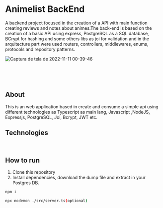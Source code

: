 # Animelist BackEnd

A backend project focused in the creation of a API with main function creating reviews and notes about animes.The back-end is based on the creation of a basic API using express, PostgreSQL as a SQL database, BCrypt for hashing and some others libs as joi for validation and in the arquitecture part were used routers, controllers, middlewares, enums, protocols and repository patterns.


![Captura de tela de 2022-11-11 00-39-46](https://user-images.githubusercontent.com/99501431/201258526-c4f1c702-d16c-4bac-8713-dde953fbb3db.png)



 <p align="center">

   <br />
   <br />
   <br />
 </p>

## About

This is an web application based in create and consume a simple api using different technologies as Typescript as main lang, Javascript ,NodeJS, Expressjs, PostgreSQL, Joi, Bcrypt, JWT etc.

## Technologies
<p>
  <img src="https://img.shields.io/badge/Express.js-000000?style=for-the-badge&logo=express&logoColor=white" alt=""/>
  <img src="https://img.shields.io/badge/json-5E5C5C?style=for-the-badge&logo=json&logoColor=white" alt=""/>
  <img src="https://img.shields.io/badge/Jtypescript-%23007ACC.svg?style=for-the-badge&logo=typescript&logoColor=white" alt=""/>
  <img src="https://img.shields.io/badge/HTML5-E34F26?style=for-the-badge&logo=html5&logoColor=white" alt=""/>
  <img src="https://img.shields.io/badge/CSS3-1572B6?style=for-the-badge&logo=css3&logoColor=white" alt=""/>
  <img src="https://img.shields.io/badge/postgres-%23316192.svg?style=for-the-badge&logo=postgresql&logoColor=white" alt=""/>
  <img src="https://img.shields.io/badge/Node.js-339933?style=for-the-badge&logo=nodedotjs&logoColor=white" alt=""/>
 </p>
 
 ## How to run

1. Clone this repository
2. Install dependencies, download the dump file and extract in your Postgres DB. 
```bash
npm i
```
```bash
npx nodemon ./src/server.ts(optional)
```
